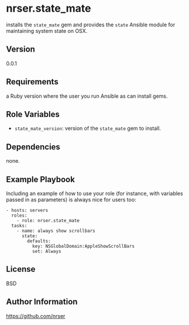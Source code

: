 nrser.state_mate
================

installs the `state_mate` gem and provides the `state` Ansible module for
maintaining system state on OSX.

Version
-------

0.0.1

Requirements
------------

a Ruby version where the user you run Ansible as can install gems.

Role Variables
--------------

-   `state_mate_version`: version of the `state_mate` gem to install.

Dependencies
------------

none.

Example Playbook
----------------

Including an example of how to use your role (for instance, with variables passed in as parameters) is always nice for users too:

    - hosts: servers
      roles:
        - role: nrser.state_mate
      tasks:
        - name: always show scrollbars
          state:
            defaults:
              key: NSGlobalDomain:AppleShowScrollBars
              set: Always

License
-------

BSD

Author Information
------------------

<https://github.com/nrser>
